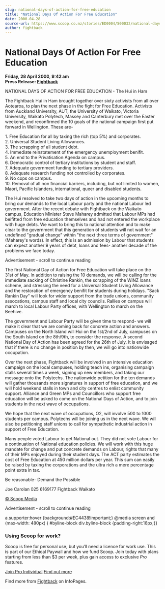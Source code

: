 ```yaml
---
slug: national-days-of-action-for-free-education
title: "National Days Of Action For Free Education"
date: 2000-04-28
source-url: https://www.scoop.co.nz/stories/ED0004/S00032/national-days-of-action-for-free-education.htm
author: fightback
---
```

National Days Of Action For Free Education
==========================================

**Friday, 28 April 2000, 9:42 am**  
**Press Release: [Fightback](https://info.scoop.co.nz/Fightback)**

NATIONAL DAYS OF ACTION FOR FREE EDUCATION - The Hui in Ham

The Fightback Hui in Ham brought together over sixty activists from all over Aotearoa, to plan the next phase in the fight for Free Education. Activists from Auckland University, AUT, the University of Waikato, Victoria University, Waikato Polytech, Massey and Canterbury met over the Easter weekend, and reconfirmed the 10 goals of the national campaign first put forward in Wellington. These are-

1\. Free Education for all by taxing the rich (top 5%) and corporates.  
2\. Universal Student Living Allowances.  
3\. The scrapping of all student debt.  
4\. Immediate reinstatement of the emergency unemployment benifit.  
5\. An end to the Privatisation Agenda on campus.  
6\. Democratic control of tertiary institutions by student and staff.  
7\. Adequate government funding to tertiary providers.  
8\. Adequate research funding not controlled by corporates.  
9\. No cops on campus.  
10\. Removal of all non financial barriers, including, but not limited to women, Maori, Pacific Islanders, international, queer and disabled students.

The Hui resolved to take two days of action in the upcoming months to bring our demands to the local Labour party and the national Labour led government. After the recent debate with Fightback on the Waikato campus, Education Minister Steve Maharey admitted that Labour MPs had beifitted from free education themselves and had not entered the workplace with huge debts. We want to bring this to national attention and to make clear to the government that this generation of students will not wait for an undefined "gradual change" within "the next three terms of government" (Maharey's words). In effect, this is an admission by Labour that students can expect another 9 years of debt, loans and fees- another decade of the problems we face today.

Advertisement - scroll to continue reading





The first National Day of Action for Free Education will take place on the 31st of May. In addition to raising the 10 demands, we will be calling for the immediate sacking of Christine Rankin, the scrapping of the WINZ loans scheme, and stressing the need for a Universal Student Living Allowance and the restoration of emergency benifit for students during holidays. "Sack Rankin Day" will look for wider support from the trade unions, community assocations, campus staff and local city councils. Rallies on campus will march to local Labour Party offices, with Wellington to march on the Beehive.

The government and Labour Party will be given time to respond- we will make it clear that we are coming back for concrete action and answers. Campuses on the North Island will Hui on the 1st/2nd of July, campuses on the South Island on the 8th/9th, to consider the response. A second National Day of Action has been agreed for the 26th of July. It is envisaged that if there is no change in position by then, we will go into nationwide occupation.

Over the next phase, Fightback will be involved in an intensive education campaign on the local campuses, holding teach ins, organising campaign stalls several times a week, signing up new members, and taking our message onto the Polytechs. The nationwide petition for the ten demands will gather thousands more signatures in support of free education, and we will hold weekend stalls in town and city centres to enlist community support. Alliance and Green MPs and Councillors who support free education will be asked to come on the National Days of Action, and to join students in the next wave of occupations.

We hope that the next wave of occupations, O2, will involve 500 to 1000 students per campus. Polytechs will be joining us in the next wave. We will also be petitioning staff unions to call for sympathetic industrial action in support of Free Education.

Many people voted Labour to get National out. They did not vote Labour for a continuation of National education policies. We will work with this huge mandate for change and put concrete demands on Labour, rights that many of their MPs enjoyed during their student days. The ACT party estimates the cost of Free Education at 450 million dollars per year. This sum can easily be raised by taxing the corporations and the ultra rich a mere percentage point extra in tax.

Be reasonable- Demand the Possible

Joe Carolan 025 6169177 Fightback Waikato

  

[© Scoop Media](http://www.scoop.co.nz/about/terms.html)  

Advertisement - scroll to continue reading



a.supporter:hover {background:#EC4438!important;} @media screen and (max-width: 480px) { #byline-block div.byline-block {padding-right:16px;}}

### Using Scoop for work?

Scoop is free for personal use, but you’ll need a licence for work use. This is part of our Ethical Paywall and how we fund Scoop. Join today with plans starting from less than $3 per week, plus gain access to exclusive _Pro_ features.  
  
[Join Pro Individual](https://pro.scoop.co.nz/Individual/?from=ProIn24) [Find out more](https://pro.scoop.co.nz/using-scoop-for-work/?from=ProIn24)

Find more from [Fightback](https://info.scoop.co.nz/Fightback) on InfoPages.